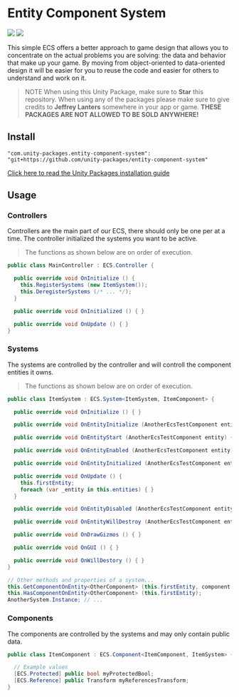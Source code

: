 # Entity Component System

![](https://img.shields.io/badge/dependencies-unity--packages-%233bc6d8.svg) ![](https://img.shields.io/badge/license-MIT-%23ecc531.svg)

This simple ECS offers a better approach to game design that allows you to concentrate on the actual problems you are solving: the data and behavior that make up your game. By moving from object-oriented to data-oriented design it will be easier for you to reuse the code and easier for others to understand and work on it.

> NOTE When using this Unity Package, make sure to **Star** this repository. When using any of the packages please make sure to give credits to **Jeffrey Lanters** somewhere in your app or game. **THESE PACKAGES ARE NOT ALLOWED TO BE SOLD ANYWHERE!**

## Install

```
"com.unity-packages.entity-component-system": "git+https://github.com/unity-packages/entity-component-system"
```

[Click here to read the Unity Packages installation guide](https://github.com/unity-packages/installation)

## Usage

### Controllers

Controllers are the main part of our ECS, there should only be one per at a time. The controller initialized the systems you want to be active.

> The functions as shown below are on order of execution.

```cs
public class MainController : ECS.Controller {

  public override void OnInitialize () {
    this.RegisterSystems (new ItemSystem());
    this.DeregisterSystems (/* ... */);
  }

  public override void OnInitialized () { }

  public override void OnUpdate () { }
}
```

### Systems

The systems are controlled by the controller and will controll the component entities it owns.

> The functions as shown below are on order of execution.

```cs
public class ItemSystem : ECS.System<ItemSystem, ItemComponent> {

  public override void OnInitialize () { }

  public override void OnEntityInitialize (AnotherEcsTestComponent entity) { }

  public override void OnEntityStart (AnotherEcsTestComponent entity) { }

  public override void OnEntityEnabled (AnotherEcsTestComponent entity) { }

  public override void OnEntityInitialized (AnotherEcsTestComponent entity) { }

  public override void OnUpdate () {
    this.firstEntity;
    foreach (var _entity in this.entities) { }
  }

  public override void OnEntityDisabled (AnotherEcsTestComponent entity) { }

  public override void OnEntityWillDestroy (AnotherEcsTestComponent entity) { }

  public override void OnDrawGizmos () { }

  public override void OnGUI () { }

  public override void OnWillDestory () { }
}
```

```cs
// Other methods and properties of a system...
this.GetComponentOnEntity<OtherComponent> (this.firstEntity, component => { /* ... */ });
this.HasComponentOnEntity<OtherComponent> (this.firstEntity);
AnotherSystem.Instance; // ...
```

### Components

The components are controlled by the systems and may only contain public data.

```cs
public class ItemComponent : ECS.Component<ItemComponent, ItemSystem> {

  // Example values
  [ECS.Protected] public bool myProtectedBool;
  [ECS.Reference] public Transform myReferencesTransform;
}
```
